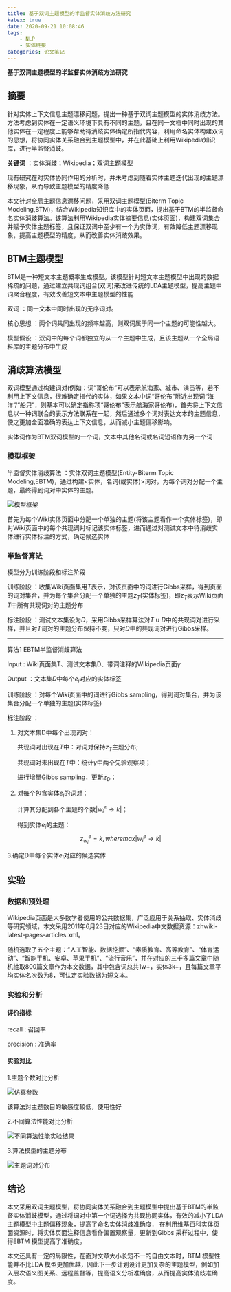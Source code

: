 ```yaml
---
title: 基于双词主题模型的半监督实体消歧方法研究
katex: true
date: 2020-09-21 10:08:46
tags:    
    - NLP
    - 实体链接
categories: 论文笔记
---
```


**基于双词主题模型的半监督实体消歧方法研究**

## **摘要**

针对实体上下文信息主题漂移问题，提出一种基于双词主题模型的实体消歧方法。方法考虑到实体在一定语义环境下具有不同的主题，且在同一文档中同时出现的其他实体在一定程度上能够帮助待消歧实体确定所指代内容，利用命名实体构建双词的思想，将协同实体关系融合到主题模型中，并在此基础上利用Wikipedia知识库，进行半监督消歧。

**关键词** ：实体消歧；Wikipedia；双词主题模型

<!-- more -->

现有研究在对实体协同作用的分析时，并未考虑到随着实体主题迭代出现的主题漂移现象，从而导致主题模型的精度降低

本文针对全局主题信息漂移问题，采用双词主题模型(Biterm Topic Modeling,BTM)，结合Wikipedia知识库中的实体页面，提出基于BTM的半监督命名实体消歧算法。该算法利用Wikipedia实体摘要信息(实体页面)，构建双词集合并赋予实体主题标签，且保证双词中至少有一个为实体词，有效降低主题漂移现象，提高主题模型的精度，从而改善实体消歧效果。

## **BTM主题模型**

BTM是一种短文本主题概率生成模型。该模型针对短文本主题模型中出现的数据稀疏的问题，通过建立共现词组合(双词)来改进传统的LDA主题模型，提高主题中词聚合程度，有效改善短文本中主题模型的性能

双词 ：同一文本中同时出现的无序词对。

核心思想 ：两个词共同出现的频率越高，则双词属于同一个主题的可能性越大。

模型假设 ：双词中的每个词都独立的从一个主题中生成，且该主题从一个全局语料库的主题分布中生成


## **消歧算法模型**

双词模型通过构建词对(例如：词“哥伦布”可以表示航海家、城市、演员等，若不利用上下文信息，很难确定指代的实体，如果文本中词“哥伦布”附近出现词“海洋”/“船只”，则基本可以确定指称项“哥伦布”表示航海家哥伦布)，首先将上下文信息以一种词联合的表示方法联系在一起，然后通过多个词对表达文本的主题信息，使之更加全面准确的表达上下文信息，从而减小主题偏移影响。

实体词作为BTM双词模型的一个词，文本中其他名词或名词短语作为另一个词

### **模型框架**

半监督实体消歧算法 ：实体双词主题模型(Entity-Biterm Topic Modeling,EBTM)，通过构建<实体，名词(或实体)>词对，为每个词对分配一个主题，最终得到词对中实体的主题。

![模型框架](https://whh.plus/images/EBTM.png)

首先为每个Wiki实体页面中分配一个单独的主题(将该主题看作一个实体标签)，即对Wiki页面中的每个共现词对标记该实体标签，进而通过对测试文本中待消歧实体进行实体标注的方式，确定候选实体

### **半监督算法**

模型分为训练阶段和标注阶段

训练阶段 ：收集Wiki页面集用$T$表示，对该页面中的词进行Gibbs采样，得到页面的词对集合，并为每个集合分配一个单独的主题$z_T$(实体标签)，即$z_T$表示Wiki页面$T$中所有共现词对的主题分布

标注阶段 ：测试文本集设为$D$，采用Gibbs采样算法对$T∪D$中的共现词对进行采样，并且对$T$词对的主题分布保持不变，只对$D$中的共现词对进行Gibbs采样。

---------
算法1 EBTM半监督消歧算法

Input : Wiki页面集T、测试文本集D、带词注释的Wikipedia页面$\gamma$

Output ：文本集$D$中每个$e_i$对应的实体标签

训练阶段 ：对每个Wiki页面中的词进行Gibbs sampling，得到词对集合，并为该集合分配一个单独的主题(实体标签)

标注阶段 ：

1. 对文本集D中每个出现词对：

    共现词对出现在$T$中：对词对保持$z_T$主题分布;

    共现词对未出现在$T$中：统计$\gamma$中两个先验观察项；

    进行增量Gibbs sampling，更新$z_D$；

2. 对每个包含实体$e_i$的词对：

    计算其分配到各个主题的个数$|w_i^e →k|$；

    得到实体$e_i$的主题：
    $$z_{w_i}^e=k,where max|w_i^e→k|$$

3.确定D中每个实体$e_i$对应的候选实体

## **实验**

### **数据和预处理**

Wikipedia页面是大多数学者使用的公共数据集，广泛应用于关系抽取、实体消歧等研究领域，本文采用2011年6月23日对应的Wikipedia中文数据资源：zhwiki-latest-pages-articles.xml。

随机选取了五个主题：“人工智能、数据挖掘”、“素质教育、高等教育”、“体育运动”、“智能手机、安卓、苹果手机”、“流行音乐”，并在对应的三千多篇文章中随机抽取800篇文章作为本文数据，其中包含词总共1w+，实体3k+，且每篇文章平均实体名次数为8，可认定实验数据为短文本。

### **实验和分析**

#### **评价指标**

recall : 召回率

precision : 准确率

#### **实验对比**

1.主题个数对比分析

![仿真参数](https://whh.plus/images/e2.png)

该算法对主题数目的敏感度较低，使用性好

2.不同算法性能对比分析

![不同算法性能实验结果](https://whh.plus/images/e3.png)

3.算法模型的主题分布

![主题词对分布](https://whh.plus/images/e4.png)

## **结论**
本文采用双词主题模型，将协同实体关系融合到主题模型中提出基于BTM的半监督实体消歧模型，通过将词对中第一个词选择为共现协同实体，有效的减小了LDA 主题模型中主题偏移现象，提高了命名实体消歧准确度． 在利用维基百科实体页面资源时，将实体页面注释信息看作偏置观察量，更新到Gibbs 采样过程中，使得EBTM 模型提高了准确度。

本文还具有一定的局限性，在面对文章大小长短不一的自由文本时，BTM 模型性能并不比LDA 模型更加优越，因此下一步计划设计更加复杂的主题模型，例如加入层次语义图关系、远程监督等，提高语义分析准确度，从而提高实体消歧准确度。